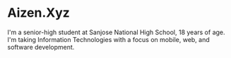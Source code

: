 # Aizen.Xyz
I'm a senior-high  student at Sanjose National High School, 18 years of age. I'm taking Information Technologies with a focus on mobile, web, and software development.
